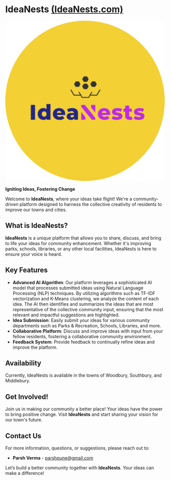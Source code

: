 # IdeaNests [(IdeaNests.com)](https://ideanests.com)

![IdeaNests Logo](media/images/IdeaNestLogo.png)

**Igniting Ideas, Fostering Change**

Welcome to **IdeaNests**, where your ideas take flight! We're a community-driven platform designed to harness the collective creativity of residents to improve our towns and cities.

## What is IdeaNests?

**IdeaNests** is a unique platform that allows you to share, discuss, and bring to life your ideas for community enhancement. Whether it's improving parks, schools, libraries, or any other local facilities, IdeaNests is here to ensure your voice is heard.

## Key Features

- **Advanced AI Algorithm**: Our platform leverages a sophisticated AI model that processes submitted ideas using Natural Language Processing (NLP) techniques. By utilizing algorithms such as TF-IDF vectorization and K-Means clustering, we analyze the content of each idea. The AI then identifies and summarizes the ideas that are most representative of the collective community input, ensuring that the most relevant and impactful suggestions are highlighted.
- **Idea Submission**: Easily submit your ideas for various community departments such as Parks & Recreation, Schools, Libraries, and more.
- **Collaborative Platform**: Discuss and improve ideas with input from your fellow residents, fostering a collaborative community environment.
- **Feedback System**: Provide feedback to continually refine ideas and improve the platform.

## Availability

Currently, IdeaNests is available in the towns of Woodbury, Southbury, and Middlebury.

## Get Involved!

Join us in making our community a better place! Your ideas have the power to bring positive change. Visit **IdeaNests** and start sharing your vision for our town's future.

## Contact Us

For more information, questions, or suggestions, please reach out to:

- **Parsh Verma** - parshpune@gmail.com

Let’s build a better community together with **IdeaNests**. Your ideas can make a difference!
